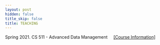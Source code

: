 ```yaml
---
layout: post
hidden: false
title_skip: false
title: TEACHING
---
```


Spring 2021. CS 511 - Advanced Data Management 
&nbsp; &nbsp;
[[Course Information]](/teaching/sp2021/cs511)
